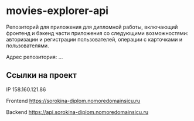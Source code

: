 # movies-explorer-api

Репозиторий для приложения для дипломной работы, включающий фронтенд и бэкенд части приложения со следующими возможностями: авторизации и регистрации пользователей, операции с карточками и пользователями. 

Адрес репозитория: ...

## Ссылки на проект

IP 158.160.121.86

Frontend https://sorokina-diplom.nomoredomainsicu.ru

Backend https://api.sorokina-diplom.nomoredomainsicu.ru
